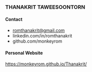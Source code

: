 ### THANAKRIT TAWEESOONTORN

#### Contact

- romthanakrit@gmail.com 
- linkedin.com/in/romthanakrit
- github.com/monkeyrom

#### Personal Website

https://monkeyrom.github.io/Thanakrit/
